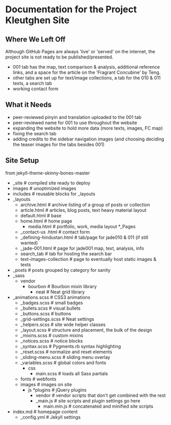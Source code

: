 # Documentation for the Project Kleutghen Site # 
## Where We Left Off ##
Although GitHub Pages are always 'live' or 'served' on the internet, the project site is not ready to be published/presented. 
* 001 tab has the map, text comparison & analysis, additional reference links, and a space for the article on 
the 'Fragrant Concubine' by Teng. 
* other tabs are set up for text/image collections, a tab for the 010 & 011 texts, a search tab
* working contact form 
## What it Needs ## 
* peer-reviewed pinyin and translation uploaded to the 001 tab
* peer-reviewed name for 001 to use throughout the website
* expanding the website to hold more data (more texts, images, FC map)
* fixing the search tab
* adding credits to the sidebar navigation images (and choosing deciding the teaser images for the tabs besides 001)

## Site Setup ##
from jekyll-theme-skinny-bones-master
* _site                               # compiled site ready to deploy
* images                             # unoptimized images
* includes                           # reusable blocks for _layouts
* _layouts
    * archive.html                   # archive listing of a group of posts or collection
    * article.html                   # articles, blog posts, text heavy material layout
    * default.html                   # base
    * home.html                      # home page
      * media.html                     # portfolio, work, media layout
*_Pages
  * _contact-us .html                  # contact form
  * _defining-hindustan.html           # tab/page for jade010 & 011 (if still wanted)
  * _jade-001.html                     # page for jade001 map, text, analysis, info
  * search_tab                         # tab for hosting the search bar
  * text-images-collection             # page to eventually host static images & texts
* _posts                              # posts grouped by category for sanity
* _sass
   * vendor                          
      * bourbon                     # Bourbon mixin library   
        * neat                        # Neat grid library
* _animations.scss                # CSS3 animations
    * _badges.scss                    # small badges
    * _bullets.scss                   # visual bullets
    * _buttons.scss                   # buttons
    * _grid-settings.scss             # Neat settings         
    * _helpers.scss                   # site wide helper classes
    * _layout.scss                    # structure and placement, the bulk of the design
    * _mixins.scss                    # custom mixins
    * _notices.scss                   # notice blocks
    * _syntax.scss                    # Pygments.rb syntax highlighting
    * _reset.scss                     # normalize and reset elements
    * _sliding-menu.scss              # sliding menu overlay
    * _variables.scss                 # global colors and fonts
        * css
          * main.scss                       # loads all Sass partials
    * fonts                               # webfonts
    * images                              # images on site
      * js
        *plugins                         # jQuery plugins
        * vendor                          # vendor scripts that don't get combined with the rest
        * _main.js                        # site scripts and plugin settings go here
          * main.min.js                     # concatenated and minified site scripts
 * index.md                            # homepage content
    * _config.yml                         # Jekyll settings

